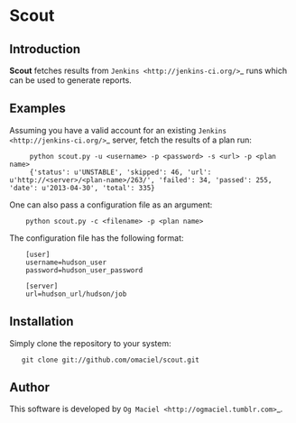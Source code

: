 Scout
=====

Introduction
------------
**Scout** fetches results from `Jenkins <http://jenkins-ci.org/>`_ runs which can be used to generate reports.

Examples
--------
Assuming you have a valid account for an existing `Jenkins <http://jenkins-ci.org/>`_ server, fetch the results of a plan run:

         python scout.py -u <username> -p <password> -s <url> -p <plan name>
         {'status': u'UNSTABLE', 'skipped': 46, 'url': u'http://<server>/<plan-name>/263/', 'failed': 34, 'passed': 255, 'date': u'2013-04-30', 'total': 335}

One can also pass a configuration file as an argument:

        python scout.py -c <filename> -p <plan name>

The configuration file has the following format:

        [user]
        username=hudson_user
        password=hudson_user_password

        [server]
        url=hudson_url/hudson/job

Installation
------------

Simply clone the repository to your system:

       git clone git://github.com/omaciel/scout.git

Author
------

This software is developed by
`Og Maciel <http://ogmaciel.tumblr.com>`_.